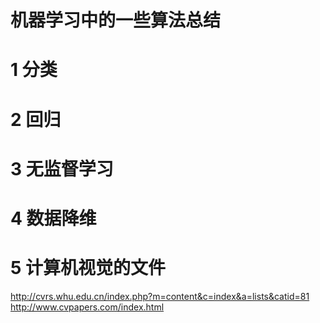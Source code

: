 # 机器学习中的一些算法总结
   
# 1 分类

# 2 回归
# 3 无监督学习
# 4 数据降维
# 5 计算机视觉的文件
 http://cvrs.whu.edu.cn/index.php?m=content&c=index&a=lists&catid=81      
 http://www.cvpapers.com/index.html    
